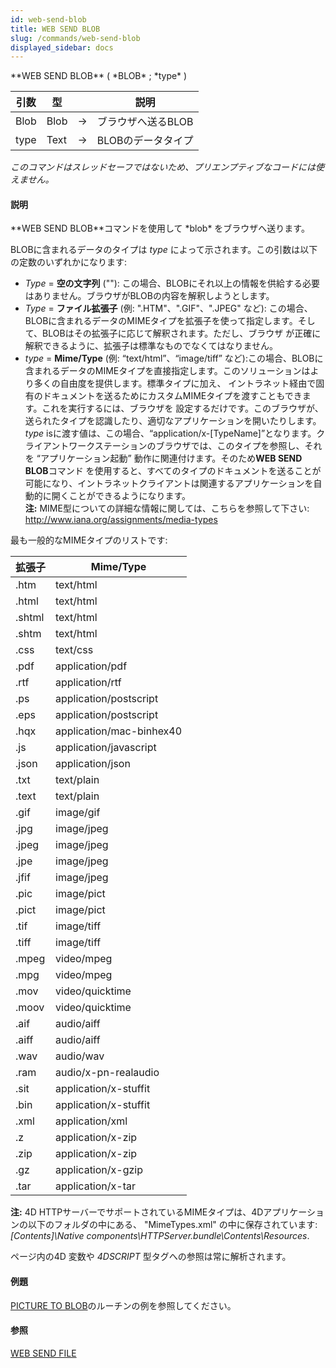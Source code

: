 ```yaml
---
id: web-send-blob
title: WEB SEND BLOB
slug: /commands/web-send-blob
displayed_sidebar: docs
---
```


<!--REF #_command_.WEB SEND BLOB.Syntax-->**WEB SEND BLOB** ( *BLOB* ; *type* )<!-- END REF-->
<!--REF #_command_.WEB SEND BLOB.Params-->
| 引数 | 型 |  | 説明 |
| --- | --- | --- | --- |
| Blob | Blob | &#8594;  | ブラウザへ送るBLOB |
| type | Text | &#8594;  | BLOBのデータタイプ |

<!-- END REF-->

*このコマンドはスレッドセーフではないため、プリエンプティブなコードには使えません。*


#### 説明 

<!--REF #_command_.WEB SEND BLOB.Summary-->**WEB SEND BLOB**コマンドを使用して *blob* をブラウザへ送ります。<!-- END REF--> 

BLOBに含まれるデータのタイプは *type* によって示されます。この引数は以下の定数のいずれかになります: 

* *Type* \= **空の文字列** (""): この場合、BLOBにそれ以上の情報を供給する必要はありません。ブラウザがBLOBの内容を解釈しようとします。
* *Type* \= **ファイル拡張子** (例: ".HTM"、".GIF"、".JPEG" など): この場合、BLOBに含まれるデータのMIMEタイプを拡張子を使って指定します。そして、BLOBはその拡張子に応じて解釈されます。ただし、ブラウザ が正確に解釈できるように、拡張子は標準なものでなくてはなりません。
* *type* \= **Mime/Type** (例: “text/html”、“image/tiff” など):この場合、BLOBに含まれるデータのMIMEタイプを直接指定します。このソリューションはより多くの自由度を提供します。標準タイプに加え、 イントラネット経由で固有のドキュメントを送るためにカスタムMIMEタイプを渡すこともできます。これを実行するには、ブラウザを 設定するだけです。このブラウザが、送られたタイプを認識したり、適切なアプリケーションを開いたりします。 *type* isに渡す値は、この場合、“application/x-\[TypeName\]”となります。クライアントワークステーションのブラウザでは、このタイプを参照し、それを “アプリケーション起動” 動作に関連付けます。そのため**WEB SEND BLOB**コマンド を使用すると、すべてのタイプのドキュメントを送ることが可能になり、イントラネットクライアントは関連するアプリケーションを自動的に開くことができるようになります。  
**注:** MIME型についての詳細な情報に関しては、こちらを参照して下さい: <http://www.iana.org/assignments/media-types>

最も一般的なMIMEタイプのリストです:

| 拡張子    | **Mime/Type**            |
| ------ | ------------------------ |
| .htm   | text/html                |
| .html  | text/html                |
| .shtml | text/html                |
| .shtm  | text/html                |
| .css   | text/css                 |
| .pdf   | application/pdf          |
| .rtf   | application/rtf          |
| .ps    | application/postscript   |
| .eps   | application/postscript   |
| .hqx   | application/mac-binhex40 |
| .js    | application/javascript   |
| .json  | application/json         |
| .txt   | text/plain               |
| .text  | text/plain               |
| .gif   | image/gif                |
| .jpg   | image/jpeg               |
| .jpeg  | image/jpeg               |
| .jpe   | image/jpeg               |
| .jfif  | image/jpeg               |
| .pic   | image/pict               |
| .pict  | image/pict               |
| .tif   | image/tiff               |
| .tiff  | image/tiff               |
| .mpeg  | video/mpeg               |
| .mpg   | video/mpeg               |
| .mov   | video/quicktime          |
| .moov  | video/quicktime          |
| .aif   | audio/aiff               |
| .aiff  | audio/aiff               |
| .wav   | audio/wav                |
| .ram   | audio/x-pn-realaudio     |
| .sit   | application/x-stuffit    |
| .bin   | application/x-stuffit    |
| .xml   | application/xml          |
| .z     | application/x-zip        |
| .zip   | application/x-zip        |
| .gz    | application/x-gzip       |
| .tar   | application/x-tar        |

**注:** 4D HTTPサーバーでサポートされているMIMEタイプは、4Dアプリケーションの以下のフォルダの中にある、 "MimeTypes.xml" の中に保存されています: *\[Contents\]\\Native components\\HTTPServer.bundle\\Contents\\Resources*. 

ページ内の4D 変数や *4DSCRIPT* 型タグへの参照は常に解析されます。

#### 例題 

[PICTURE TO BLOB](picture-to-blob.md)のルーチンの例を参照してください。

#### 参照 

[WEB SEND FILE](web-send-file.md)  